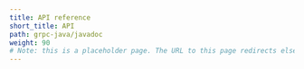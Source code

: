 ```yaml
---
title: API reference
short_title: API
path: grpc-java/javadoc
weight: 90
# Note: this is a placeholder page. The URL to this page redirects elsewhere.
---
```

